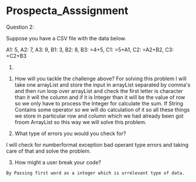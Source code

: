 # Prospecta_Asssignment

Question 2:

Suppose you have a CSV file with the data below.

A1: 5, A2: 7, A3: 9, B1: 3, B2: 8, B3: =4+5, C1: =5+A1, C2: =A2+B2, C3: =C2+B3


1)

1. How will you tackle the challenge above?
  For solving this problem I will take one arrayList and store the input in arrayList separated by comma's and then run loop over arrayList and check the first letter is character than it will the column and if it is Integer than it will be the value of row so we only have to process the Integer for calculate the sum. If String Contains some operator so we will do calculation of it so all these things we store in particular row and column which we had already been got froom ArrayList so this way we will solve this problem.

2.  What type of errors you would you check for?

  I will check for numberformat exception bad operant type errors and taking care of that and solve the problem.
  
 3.  How might a user break your code?

    By Passing first word as a integer which is urrelevant type of data.
